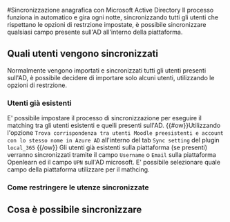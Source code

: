 #Sincronizzazione anagrafica con Microsoft Active Directory
Il processo funziona in automatico e gira ogni notte, sincronizzando tutti gli utenti che rispettano le opzioni di restrzione impostate, è possibile sincronizzare qualsiasi campo presente sull'AD all'interno della piattaforma.

## Quali utenti vengono sincronizzati
Normalmente vengono importati e sincronizzati tutti gli utenti presenti sull'AD, è possibile decidere di importare solo alcuni utenti, utilizzando le opzioni di restrzione.

### Utenti già esistenti
E' possibile impostare il processo di sincronizzazione per eseguire il matching tra gli utenti esistenti e quelli presenti sull'AD. {{#ow}}Utilizzando l'opzione ` Trova corrispondenza tra utenti Moodle preesistenti e account con lo stesso nome in Azure AD
` all'interno del tab `Sync setting` del plugin `local_365` {{/ow}}
Gli utenti già esistenti sulla piattaforma (se presenti) verranno sincronizzati tramite il campo `Username` o `Email` sulla piattaforma Openlearn ed il campo `UPN` sull'AD microsoft.
E' possibile selezionare quale campo della piattaforma utilizzare per il mathcing.

### Come restringere le utenze sincronizzate

## Cosa è possibile sincronizzare
